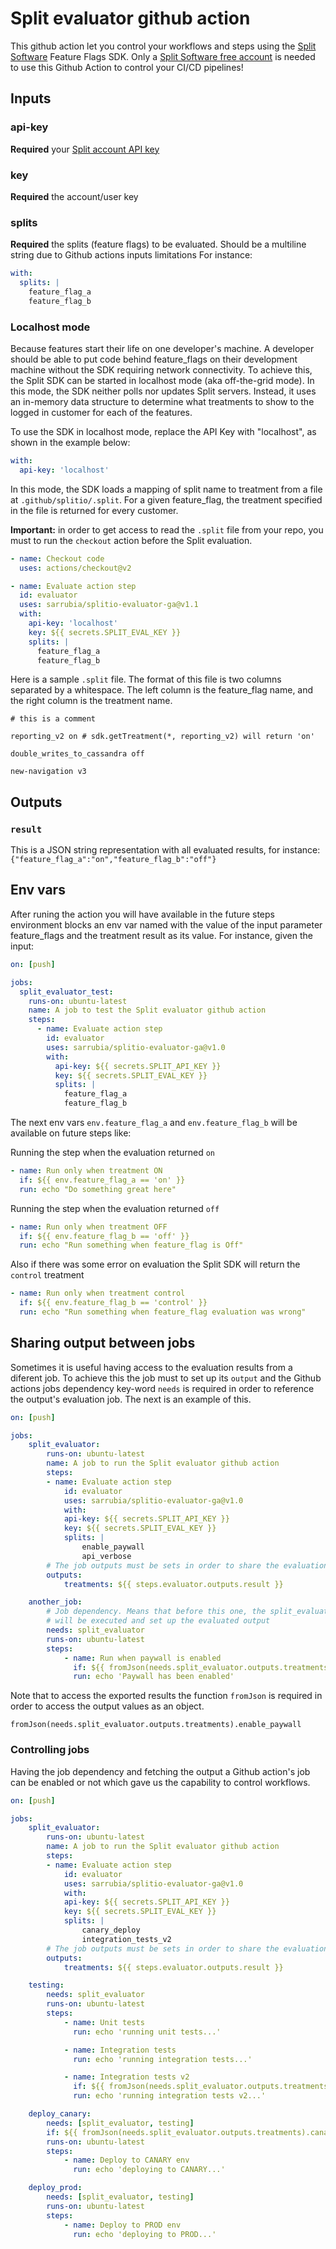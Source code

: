 # Split evaluator github action

This github action let you control your workflows and steps using the [Split Software](https://www.split.io) Feature Flags SDK.
Only a [Split Software free account](https://www.split.io/signup/) is needed to use this Github Action to control your CI/CD pipelines!

## Inputs

### api-key

**Required** your [Split account API key](https://help.split.io/hc/en-us/articles/360019916211)

### key

**Required** the account/user key

### splits

**Required** the splits (feature flags) to be evaluated. Should be a multiline string due to Github actions inputs limitations
For instance:

```yaml
with:
  splits: |
    feature_flag_a
    feature_flag_b
```

### Localhost mode

Because features start their life on one developer's machine. A developer should be able to put code behind feature_flags on their development machine without the SDK requiring network connectivity. To achieve this, the Split SDK can be started in localhost mode (aka off-the-grid mode). In this mode, the SDK neither polls nor updates Split servers. Instead, it uses an in-memory data structure to determine what treatments to show to the logged in customer for each of the features.

To use the SDK in localhost mode, replace the API Key with "localhost", as shown in the example below:

```yaml
with:
  api-key: 'localhost'
```

In this mode, the SDK loads a mapping of split name to treatment from a file at `.github/splitio/.split`. For a given feature_flag, the treatment specified in the file is returned for every customer.

**Important:** in order to get access to read the `.split` file from your repo, you must to run the `checkout` action before the Split evaluation.

```yaml
- name: Checkout code
  uses: actions/checkout@v2

- name: Evaluate action step
  id: evaluator
  uses: sarrubia/splitio-evaluator-ga@v1.1
  with:
    api-key: 'localhost'
    key: ${{ secrets.SPLIT_EVAL_KEY }}
    splits: |
      feature_flag_a
      feature_flag_b
```

Here is a sample `.split` file. The format of this file is two columns separated by a whitespace. The left column is the feature_flag name, and the right column is the treatment name.

```text
# this is a comment

reporting_v2 on # sdk.getTreatment(*, reporting_v2) will return 'on'

double_writes_to_cassandra off

new-navigation v3
```

## Outputs

### `result`

This is a JSON string representation with all evaluated results, for instance: `{"feature_flag_a":"on","feature_flag_b":"off"}`

## Env vars

After runing the action you will have available in the future steps environment blocks an env var named with the value of the input parameter feature_flags and the treatment result as its value.
For instance, given the input:

```yaml
on: [push]

jobs:
  split_evaluator_test:
    runs-on: ubuntu-latest
    name: A job to test the Split evaluator github action
    steps:
      - name: Evaluate action step
        id: evaluator
        uses: sarrubia/splitio-evaluator-ga@v1.0
        with:
          api-key: ${{ secrets.SPLIT_API_KEY }}
          key: ${{ secrets.SPLIT_EVAL_KEY }}
          splits: |
            feature_flag_a
            feature_flag_b
```

The next env vars `env.feature_flag_a` and `env.feature_flag_b` will be available on future steps like:

Running the step when the evaluation returned `on`

```yaml
- name: Run only when treatment ON
  if: ${{ env.feature_flag_a == 'on' }}
  run: echo "Do something great here"
```

Running the step when the evaluation returned `off`

```yaml
- name: Run only when treatment OFF
  if: ${{ env.feature_flag_b == 'off' }}
  run: echo "Run something when feature_flag is Off"
```

Also if there was some error on evaluation the Split SDK will return the `control` treatment

```yaml
- name: Run only when treatment control
  if: ${{ env.feature_flag_b == 'control' }}
  run: echo "Run something when feature_flag evaluation was wrong"
```

## Sharing output between jobs

Sometimes it is useful having access to the evaluation results from a diferent job. To achieve this the job must to set up its `output` and the Github actions jobs dependency key-word `needs` is required in order to reference the output's evaluation job. The next is an example of this.

```yaml
on: [push]

jobs:
    split_evaluator:
        runs-on: ubuntu-latest
        name: A job to run the Split evaluator github action
        steps:
        - name: Evaluate action step
            id: evaluator
            uses: sarrubia/splitio-evaluator-ga@v1.0
            with:
            api-key: ${{ secrets.SPLIT_API_KEY }}
            key: ${{ secrets.SPLIT_EVAL_KEY }}
            splits: |
                enable_paywall
                api_verbose
        # The job outputs must be sets in order to share the evaluation results
        outputs:
            treatments: ${{ steps.evaluator.outputs.result }}

    another_job:
        # Job dependency. Means that before this one, the split_evaluator job
        # will be executed and set up the evaluated output
        needs: split_evaluator
        runs-on: ubuntu-latest
        steps:
            - name: Run when paywall is enabled
              if: ${{ fromJson(needs.split_evaluator.outputs.treatments).enable_paywall == 'on' }}
              run: echo 'Paywall has been enabled'
```

Note that to access the exported results the function `fromJson` is required in order to access the output values as an object.

```
fromJson(needs.split_evaluator.outputs.treatments).enable_paywall
```

### Controlling jobs

Having the job dependency and fetching the output a Github action's job can be enabled or not which gave us the capability to control workflows.

```yaml
on: [push]

jobs:
    split_evaluator:
        runs-on: ubuntu-latest
        name: A job to run the Split evaluator github action
        steps:
        - name: Evaluate action step
            id: evaluator
            uses: sarrubia/splitio-evaluator-ga@v1.0
            with:
            api-key: ${{ secrets.SPLIT_API_KEY }}
            key: ${{ secrets.SPLIT_EVAL_KEY }}
            splits: |
                canary_deploy
                integration_tests_v2
        # The job outputs must be sets in order to share the evaluation results
        outputs:
            treatments: ${{ steps.evaluator.outputs.result }}

    testing:
        needs: split_evaluator
        runs-on: ubuntu-latest
        steps:
            - name: Unit tests
              run: echo 'running unit tests...'

            - name: Integration tests
              run: echo 'running integration tests...'

            - name: Integration tests v2
              if: ${{ fromJson(needs.split_evaluator.outputs.treatments).integration_tests_v2 == 'on' }}
              run: echo 'running integration tests v2...'

    deploy_canary:
        needs: [split_evaluator, testing]
        if: ${{ fromJson(needs.split_evaluator.outputs.treatments).canary_deploy == 'on' }}
        runs-on: ubuntu-latest
        steps:
            - name: Deploy to CANARY env
              run: echo 'deploying to CANARY...'

    deploy_prod:
        needs: [split_evaluator, testing]
        runs-on: ubuntu-latest
        steps:
            - name: Deploy to PROD env
              run: echo 'deploying to PROD...'
```
